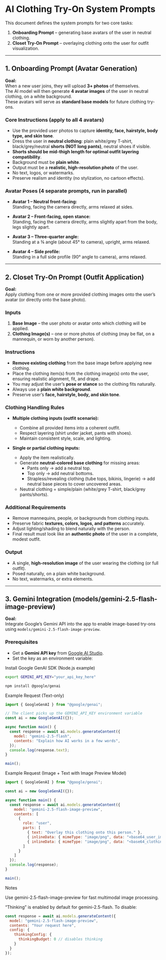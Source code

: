 # AI Clothing Try-On System Prompts

This document defines the system prompts for two core tasks:

1. **Onboarding Prompt** – generating base avatars of the user in neutral clothing.  
2. **Closet Try-On Prompt** – overlaying clothing onto the user for outfit visualization.  

---

## 1. Onboarding Prompt (Avatar Generation)

**Goal:**  
When a new user joins, they will upload **3+ photos** of themselves.  
The AI model will then generate **4 avatar images** of the user in neutral clothing, on a white background.  
These avatars will serve as **standard base models** for future clothing try-ons.  

### Core Instructions (apply to all 4 avatars)
- Use the provided user photos to capture **identity, face, hairstyle, body type, and skin tone**.  
- Dress the user in **neutral clothing**: plain white/grey T-shirt, black/grey/neutral **shorts (NOT long pants)**, neutral shoes if visible.  
- **Shorts should be mid-thigh length for optimal outfit layering compatibility**.
- Background must be **plain white**.  
- Output must be a **realistic, high-resolution photo** of the user.  
- No text, logos, or watermarks.  
- Preserve realism and identity (no stylization, no cartoon effects).  

### Avatar Poses (4 separate prompts, run in parallel)

- **Avatar 1 – Neutral front-facing:**  
  Standing, facing the camera directly, arms relaxed at sides.  

- **Avatar 2 – Front-facing, open stance:**  
  Standing, facing the camera directly, arms slightly apart from the body, legs slightly apart.  

- **Avatar 3 – Three-quarter angle:**  
  Standing at a ¾ angle (about 45° to camera), upright, arms relaxed.  

- **Avatar 4 – Side profile:**  
  Standing in a full side profile (90° angle to camera), arms relaxed.  

---

## 2. Closet Try-On Prompt (Outfit Application)

**Goal:**  
Apply clothing from one or more provided clothing images onto the user’s avatar (or directly onto the base photo).  

### Inputs
1. **Base Image** – the user photo or avatar onto which clothing will be applied.  
2. **Clothing Image(s)** – one or more photos of clothing (may be flat, on a mannequin, or worn by another person).  

### Instructions
- **Remove existing clothing** from the base image before applying new clothing.  
- Place the clothing item(s) from the clothing image(s) onto the user, ensuring realistic alignment, fit, and drape.  
- You may adjust the user’s **pose or stance** so the clothing fits naturally.  
- Always use a **plain white background**.  
- Preserve user’s **face, hairstyle, body, and skin tone**.  

### Clothing Handling Rules
- **Multiple clothing inputs (outfit scenario):**  
  - Combine all provided items into a coherent outfit.  
  - Respect layering (shirt under jacket, pants with shoes).  
  - Maintain consistent style, scale, and lighting.  

- **Single or partial clothing inputs:**  
  - Apply the item realistically.  
  - Generate **neutral-colored base clothing** for missing areas:  
    - Pants only → add a neutral top.  
    - Top only → add neutral bottoms.  
    - Strapless/revealing clothing (tube tops, bikinis, lingerie) → add neutral base pieces to cover uncovered areas.  
  - Neutral clothing = simple/plain (white/grey T-shirt, black/grey pants/shorts).  

### Additional Requirements
- Remove mannequins, people, or backgrounds from clothing inputs.  
- Preserve fabric **textures, colors, logos, and patterns** accurately.  
- Adjust lighting/shading to blend naturally with the person.  
- Final result must look like an **authentic photo** of the user in a complete, modest outfit.  

### Output
- A single, **high-resolution image** of the user wearing the clothing (or full outfit).  
- Posed naturally, on a plain white background.  
- No text, watermarks, or extra elements.  

---

## 3. Gemini Integration (models/gemini-2.5-flash-image-preview)

**Goal:**  
Integrate Google’s Gemini API into the app to enable image-based try-ons using `models/gemini-2.5-flash-image-preview`.  

### Prerequisites
- Get a **Gemini API key** from [Google AI Studio](https://aistudio.google.com/).  
- Set the key as an environment variable:  

Install Google GenAI SDK (Node.js example)
```bash
export GEMINI_API_KEY="your_api_key_here"
```

```bash
npm install @google/genai
```

Example Request (Text-only)
```javascript
import { GoogleGenAI } from "@google/genai";

// The client picks up the GEMINI_API_KEY environment variable
const ai = new GoogleGenAI({});

async function main() {
  const response = await ai.models.generateContent({
    model: "gemini-2.5-flash",
    contents: "Explain how AI works in a few words",
  });
  console.log(response.text);
}

main();
```

Example Request (Image + Text with Image Preview Model)
```javascript
import { GoogleGenAI } from "@google/genai";

const ai = new GoogleGenAI({});

async function main() {
  const response = await ai.models.generateContent({
    model: "gemini-2.5-flash-image-preview",
    contents: [
      {
        role: "user",
        parts: [
          { text: "Overlay this clothing onto this person." },
          { inlineData: { mimeType: "image/png", data: "<base64_user_image>" } },
          { inlineData: { mimeType: "image/png", data: "<base64_clothing_image>" } }
        ]
      }
    ]
  });
  console.log(response);
}

main();
```

Notes

Use gemini-2.5-flash-image-preview for fast multimodal image processing.

“Thinking” is enabled by default for gemini-2.5-flash. To disable:
```javascript
const response = await ai.models.generateContent({
  model: "gemini-2.5-flash-image-preview",
  contents: "Your request here",
  config: {
    thinkingConfig: {
      thinkingBudget: 0 // disables thinking
    }
  }
});
```